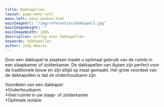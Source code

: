 ```yaml
---
title: Dakkapellen
layout: page-menu-left
menu-left: menu-aanbod.html
mainImageUrl: "/img/referenties/dakkapel3.jpg"
mainImageHeight: ""
mainImageWidth: 100%
description: Uitleg over dakkapellen
keywords: dakkapellen
author: Judy Heeres
---
```


Door een dakkapel te plaatsen maakt u optimaal gebruik van de ruimte in een slaapkamer of zolderkamer. De dakkapellen van Aypen zijn perfect voor de traditionele bouw en zijn altijd op maat gemaakt. Het grote voordeel van de dakkapellen is dat ze onderhoudsarm zijn.

Voordelen van een dakkapel:  
*Onderhoudsarm  
*Veel ruimte in uw slaap- of zolderkamer  
*Optimale isolatie
